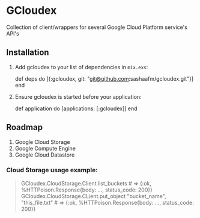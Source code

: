 # GCloudex

 Collection of client/wrappers for several Google Cloud Platform service's API's 

## Installation

  1. Add gcloudex to your list of dependencies in `mix.exs`:

        def deps do
          [{:gcloudex, git: "git@github.com:sashaafm/gcloudex.git"}]
        end

  2. Ensure gcloudex is started before your application:

        def application do
          [applications: [:gcloudex]]
        end

## Roadmap

 1. Google Cloud Storage
 2. Google Compute Engine
 3. Google Cloud Datastore

### Cloud Storage usage example:

> GCloudex.CloudStorage.Client.list_buckets # => {:ok, %HTTPoison.Response{body: ..., status_code: 200}}
> GCloudex.CloudStorage.CLient.put_object "bucket_name", "this_file.txt" # => {:ok, %HTTPoison.Response{body: ..., status_code: 200}}
